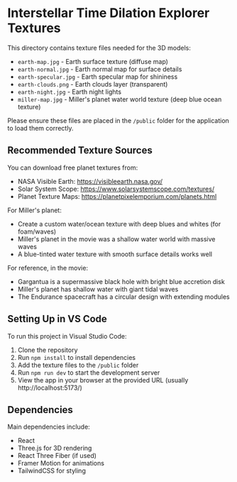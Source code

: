 
# Interstellar Time Dilation Explorer Textures

This directory contains texture files needed for the 3D models:

- `earth-map.jpg` - Earth surface texture (diffuse map)
- `earth-normal.jpg` - Earth normal map for surface details
- `earth-specular.jpg` - Earth specular map for shininess
- `earth-clouds.png` - Earth clouds layer (transparent)
- `earth-night.jpg` - Earth night lights
- `miller-map.jpg` - Miller's planet water world texture (deep blue ocean texture)

Please ensure these files are placed in the `/public` folder for the application to load them correctly.

## Recommended Texture Sources

You can download free planet textures from:
- NASA Visible Earth: https://visibleearth.nasa.gov/
- Solar System Scope: https://www.solarsystemscope.com/textures/
- Planet Texture Maps: https://planetpixelemporium.com/planets.html

For Miller's planet:
- Create a custom water/ocean texture with deep blues and whites (for foam/waves)
- Miller's planet in the movie was a shallow water world with massive waves
- A blue-tinted water texture with smooth surface details works well

For reference, in the movie:
- Gargantua is a supermassive black hole with bright blue accretion disk
- Miller's planet has shallow water with giant tidal waves
- The Endurance spacecraft has a circular design with extending modules

## Setting Up in VS Code

To run this project in Visual Studio Code:

1. Clone the repository
2. Run `npm install` to install dependencies
3. Add the texture files to the `/public` folder
4. Run `npm run dev` to start the development server
5. View the app in your browser at the provided URL (usually http://localhost:5173/)

## Dependencies

Main dependencies include:
- React
- Three.js for 3D rendering
- React Three Fiber (if used)
- Framer Motion for animations
- TailwindCSS for styling
